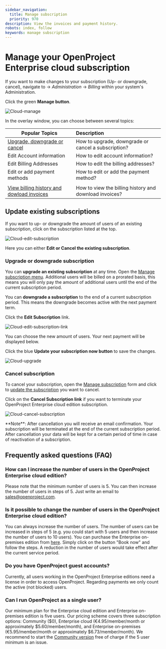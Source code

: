 ```yaml
---
sidebar_navigation:
  title: Manage subscription
  priority: 970
description: View the invoices and payment history.
robots: index, follow
keywords: manage subscription
---
```


# Manage your OpenProject Enterprise cloud subscription

If you want to make changes to your subscription (Up- or downgrade, cancel), navigate to -> *Administration* -> *Billing* within your system's Administration.

Click the green **Manage button**.

![Cloud-manage](Cloud-manage.png)

In the overlay window, you can choose between several topics:

| Popular Topics                                               | Description                                            |
| ------------------------------------------------------------ | :----------------------------------------------------- |
| [Upgrade, downgrade or cancel](#update-existing-subscriptions) | How to upgrade, downgrade or cancel a subscription?    |
| Edit Account information                                     | How to edit account information?                       |
| Edit Billing Addresses                                       | How to edit the billing addresses?                     |
| Edit or add payment methods                                  | How to edit or add the payment method?                 |
|                                                              |                                                        |
| [View billing history and dowload invoices](../invoices-and-billing-history) | How to view the billing history and download invoices? |

## Update existing subscriptions

If you want to up- or downgrade the amount of users of an existing subscription, click on the subscription listed at the top.

![Cloud-edit-subscription](Cloud-edit-subscription.png)

Here you can either **Edit or Cancel the existing subscription**.

### Upgrade or downgrade subscription

You can **upgrade an existing subscription** at any time. Open the [Manage subscription menu](#manage-your-subscription). Additional users will be billed on a prorated basis, this means you will only pay the amount of additional users until the end of the current subscription period.

You can **downgrade a subscription** to the end of a current subscription period. This means the downgrade becomes active with the next payment term.

Click the **Edit Subscription** link.

![Cloud-edit-subscription-link](Cloud-edit-subscription-link.png)

You can choose the new amount of users. Your next payment will be displayed below.

Click the blue **Update your subscription now button** to save the changes.

![Cloud-upgrade](Cloud-upgrade.png)

### Cancel subscription

To cancel your subscription, open the [Manage subscription](#manage-your-openproject-cloud-subscription) form and click to [update the subscription](#update-existing-subscriptions) you want to cancel.

Click on the **Cancel Subscription link** if you want to terminate your OpenProject Enterprise cloud edition subscription.

![Cloud-cancel-subscription](Cloud-cancel-subscription.png)

<div class="alert alert-info" role="alert">
**Note**: After cancellation you will receive an email confirmation. Your subscription will be terminated at the end of the current subscription period. After cancellation your data will be kept for a certain period of time in case of reactivation of a subscription.
</div>

## Frequently asked questions (FAQ)

### How can I increase the number of users in the OpenProject Enterprise cloud edition?

Please note that the minimum number of users is 5. You can then increase the number of users in steps of 5. Just write an email to sales@openproject.com.

### Is it possible to change the number of users in the OpenProject Enterprise cloud edition?

You can always increase the number of users. The number of users can be increased in steps of 5 (e.g. you could start with 5 users and then increase the number of users to 10 users). You can purchase the Enterprise on-premises edition from [here](https://www.openproject.org/enterprise-edition/). Simply click on the button "Book now" and follow the steps. A reduction in the number of users would take effect after the current service period.

### Do you have OpenProject guest accounts?

Currently, all users working in the OpenProject Enterprise editions need a license in order to access OpenProject. Regarding payments we only count the active (not blocked) users.

### Can I run OpenProject as a single user?

Our minimum plan for the Enterprise cloud edition and Enterprise on-premises edition is five users. Our pricing scheme covers three subscription options: Community ($0), Enterprise cloud (€4.95/member/month or approximately $5.60/member/month), and Enterprise on-premises (€5.95/member/month or approximately $6.73/member/month). We recommend to start the [Community version](https://www.openproject.org/download-and-installation/) free of charge if the 5 user minimum is an issue.
